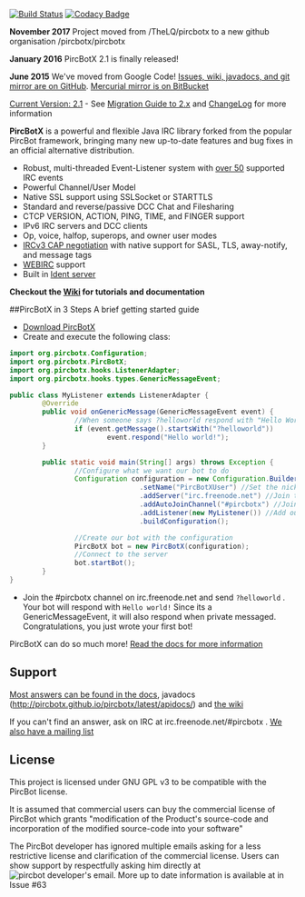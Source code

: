 [![Build Status](https://travis-ci.org/pircbotx/pircbotx.svg?branch=master)](https://travis-ci.org/pircbotx/pircbotx)
[![Codacy Badge](https://api.codacy.com/project/badge/Grade/25ed005ec882435fb5f7ce6b05e097c0)](https://www.codacy.com/app/pircbotx/pircbotx?utm_source=github.com&amp;utm_medium=referral&amp;utm_content=pircbotx/pircbotx/&amp;utm_campaign=Badge_Grade)

**November 2017** Project moved from /TheLQ/pircbotx to a new github organisation /pircbotx/pircbotx

**January 2016** PircBotX 2.1 is finally released!

**June 2015** We've moved from Google Code! [Issues, wiki, javadocs, and git mirror are on GitHub](https://github.com/pircbotx/PircBotX). [Mercurial mirror is on BitBucket](http://bitbucket.org/TheLQ/pircbotx)

[Current Version: 2.1](https://github.com/pircbotx/pircbotx/wiki/Downloads) - See [Migration Guide to 2.x](https://github.com/pircbotx/pircbotx/wiki/MigrationGuide2) and [ChangeLog](https://github.com/pircbotx/pircbotx/wiki/ChangeLog#21---january-24-2016) for more information

**PircBotX** is a powerful and flexible Java IRC library forked from the popular PircBot framework, bringing many new up-to-date features and bug fixes in an official alternative distribution.

 * Robust, multi-threaded Event-Listener system with [over 50](http://thelq.github.io/pircbotx/latest/apidocs/org/pircbotx/hooks/events/package-summary.html) supported IRC events
 * Powerful Channel/User Model
 * Native SSL support using SSLSocket or STARTTLS
 * Standard and reverse/passive DCC Chat and Filesharing
 * CTCP VERSION, ACTION, PING, TIME, and FINGER support
 * IPv6 IRC servers and DCC clients
 * Op, voice, halfop, superops, and owner user modes
 * [IRCv3 CAP negotiation](https://github.com/pircbotx/pircbotx/wiki/Documentation#cap-support) with native support for SASL, TLS, away-notify, and message tags
 * [WEBIRC](https://github.com/pircbotx/pircbotx/wiki/Documentation#webirc-authentication) support
 * Built in [Ident server](https://github.com/pircbotx/pircbotx/wiki/Documentation#ident-server)

**Checkout the [Wiki](https://github.com/pircbotx/pircbotx/wiki/) for tutorials and documentation**

##PircBotX in 3 Steps
A brief getting started guide

 * [Download PircBotX](https://github.com/pircbotx/pircbotx/wiki/Downloads)
 * Create and execute the following class:
```java
import org.pircbotx.Configuration;
import org.pircbotx.PircBotX;
import org.pircbotx.hooks.ListenerAdapter;
import org.pircbotx.hooks.types.GenericMessageEvent;

public class MyListener extends ListenerAdapter {
        @Override
        public void onGenericMessage(GenericMessageEvent event) {
                //When someone says ?helloworld respond with "Hello World"
                if (event.getMessage().startsWith("?helloworld"))
                        event.respond("Hello world!");
        }

        public static void main(String[] args) throws Exception {
                //Configure what we want our bot to do
                Configuration configuration = new Configuration.Builder()
                                .setName("PircBotXUser") //Set the nick of the bot. CHANGE IN YOUR CODE
                                .addServer("irc.freenode.net") //Join the freenode network
                                .addAutoJoinChannel("#pircbotx") //Join the official #pircbotx channel
                                .addListener(new MyListener()) //Add our listener that will be called on Events
                                .buildConfiguration();

                //Create our bot with the configuration
                PircBotX bot = new PircBotX(configuration);
                //Connect to the server
                bot.startBot();
        }
}
```
 * Join the #pircbotx channel on irc.freenode.net and send `?helloworld` . Your bot will respond with `Hello world!` Since its a GenericMessageEvent, it will also respond when private messaged. Congratulations, you just wrote your first bot!

PircBotX can do so much more! [Read the docs for more information](http://github.com/pircbotx/pircbotx/wiki/Documentation)

## Support

[Most answers can be found in the docs](http://github.com/pircbotx/pircbotx/wiki/Documentation), javadocs (http://pircbotx.github.io/pircbotx/latest/apidocs/) and [the wiki](http://github.com/pircbotx/pircbotx/wiki/)

If you can't find an answer, ask on IRC at irc.freenode.net/#pircbotx . [We also have a mailing list](http://groups.google.com/group/pircbotx)

## License 
This project is licensed under GNU GPL v3 to be compatible with the PircBot license. 

It is assumed that commercial users can buy the commercial license of PircBot which grants "modification of the Product's source-code and incorporation of the modified source-code into your software"

The PircBot developer has ignored multiple emails asking for a less restrictive license and clarification of the commercial license. Users can show support by respectfully asking him directly at ![pircbot developer's email](http://thelq.github.io/pircbotx/pircbot-email.gif). More up to date information is available at in Issue #63
